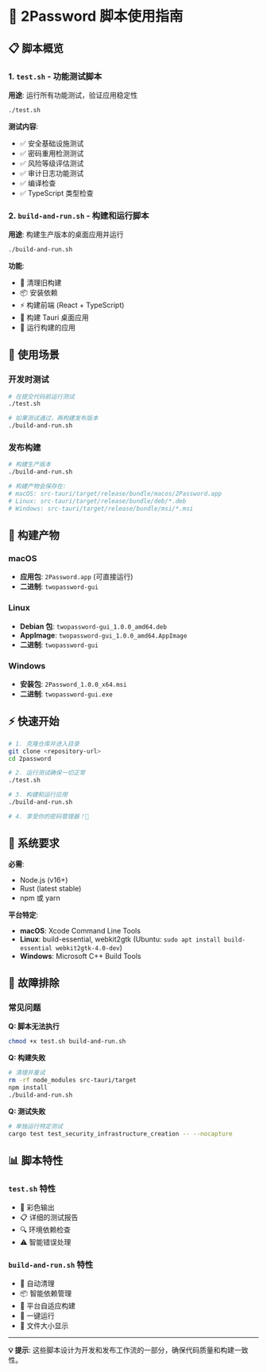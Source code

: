 # 🚀 2Password 脚本使用指南

## 📋 脚本概览

### 1. `test.sh` - 功能测试脚本
**用途**: 运行所有功能测试，验证应用稳定性
```bash
./test.sh
```

**测试内容**:
- ✅ 安全基础设施测试
- ✅ 密码重用检测测试  
- ✅ 风险等级评估测试
- ✅ 审计日志功能测试
- ✅ 编译检查
- ✅ TypeScript 类型检查

### 2. `build-and-run.sh` - 构建和运行脚本
**用途**: 构建生产版本的桌面应用并运行
```bash
./build-and-run.sh
```

**功能**:
- 🧹 清理旧构建
- 📦 安装依赖
- ⚡ 构建前端 (React + TypeScript)
- 🦀 构建 Tauri 桌面应用
- 🚀 运行构建的应用

## 🎯 使用场景

### 开发时测试
```bash
# 在提交代码前运行测试
./test.sh

# 如果测试通过，再构建发布版本
./build-and-run.sh
```

### 发布构建
```bash
# 构建生产版本
./build-and-run.sh

# 构建产物会保存在:
# macOS: src-tauri/target/release/bundle/macos/2Password.app
# Linux: src-tauri/target/release/bundle/deb/*.deb
# Windows: src-tauri/target/release/bundle/msi/*.msi
```

## 📁 构建产物

### macOS
- **应用包**: `2Password.app` (可直接运行)
- **二进制**: `twopassword-gui`

### Linux  
- **Debian 包**: `twopassword-gui_1.0.0_amd64.deb`
- **AppImage**: `twopassword-gui_1.0.0_amd64.AppImage`
- **二进制**: `twopassword-gui`

### Windows
- **安装包**: `2Password_1.0.0_x64.msi`  
- **二进制**: `twopassword-gui.exe`

## ⚡ 快速开始

```bash
# 1. 克隆仓库并进入目录
git clone <repository-url>
cd 2password

# 2. 运行测试确保一切正常
./test.sh

# 3. 构建和运行应用
./build-and-run.sh

# 4. 享受你的密码管理器！🎉
```

## 🔧 系统要求

**必需**:
- Node.js (v16+)
- Rust (latest stable)
- npm 或 yarn

**平台特定**:
- **macOS**: Xcode Command Line Tools
- **Linux**: build-essential, webkit2gtk (Ubuntu: `sudo apt install build-essential webkit2gtk-4.0-dev`)
- **Windows**: Microsoft C++ Build Tools

## 🐛 故障排除

### 常见问题

**Q: 脚本无法执行**
```bash
chmod +x test.sh build-and-run.sh
```

**Q: 构建失败**
```bash
# 清理并重试
rm -rf node_modules src-tauri/target
npm install
./build-and-run.sh
```

**Q: 测试失败**
```bash
# 单独运行特定测试
cargo test test_security_infrastructure_creation -- --nocapture
```

## 📊 脚本特性

### `test.sh` 特性
- 🎨 彩色输出
- 📋 详细的测试报告
- 🔍 环境依赖检查
- ⚠️ 智能错误处理

### `build-and-run.sh` 特性  
- 🧹 自动清理
- 📦 智能依赖管理
- 🎯 平台自适应构建
- 🚀 一键运行
- 📏 文件大小显示

---

**💡 提示**: 这些脚本设计为开发和发布工作流的一部分，确保代码质量和构建一致性。
